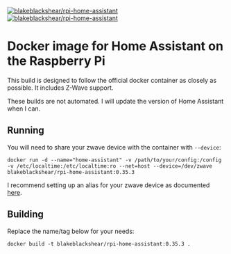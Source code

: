 [![blakeblackshear/rpi-home-assistant](https://img.shields.io/docker/stars/blakeblackshear/rpi-home-assistant.svg)](https://hub.docker.com/r/blakeblackshear/rpi-home-assistant/)
[![blakeblackshear/rpi-home-assistant](https://img.shields.io/docker/pulls/blakeblackshear/rpi-home-assistant.svg)](https://hub.docker.com/r/blakeblackshear/rpi-home-assistant/)

# Docker image for Home Assistant on the Raspberry Pi
This build is designed to follow the official docker container as closely as
possible. It includes Z-Wave support.

These builds are not automated. I will update the version of Home Assistant
when I can.

## Running
You will need to share your zwave device with the container with `--device`:
```
docker run -d --name="home-assistant" -v /path/to/your/config:/config -v /etc/localtime:/etc/localtime:ro --net=host --device=/dev/zwave blakeblackshear/rpi-home-assistant:0.35.3
```

I recommend setting up an alias for your zwave device as documented [here](http://hintshop.ludvig.co.nz/show/persistent-names-usb-serial-devices/).

## Building
Replace the name/tag below for your needs:
```
docker build -t blakeblackshear/rpi-home-assistant:0.35.3 .
```
